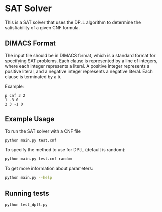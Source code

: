 # SAT Solver

This is a SAT solver that uses the DPLL algorithm to determine the satisfiability of a given CNF formula.

## DIMACS Format

The input file should be in DIMACS format, which is a standard format for specifying SAT problems. Each clause is represented by a line of integers, where each integer represents a literal. A positive integer represents a positive literal, and a negative integer represents a negative literal. Each clause is terminated by a `0`.

Example:

```
p cnf 3 2
1 -3 0
2 3 -1 0 
```

## Example Usage

To run the SAT solver with a CNF file:
```sh
python main.py test.cnf
```

To specify the method to use for DPLL (default is random):
```sh
python main.py test.cnf random
```

To get more information about parameters:
```sh
python main.py --help
```

##  Running tests
```sh
python test_dpll.py
```